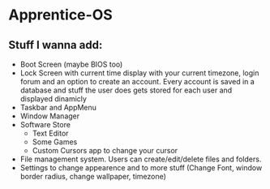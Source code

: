 # Apprentice-OS

## Stuff I wanna add:
- Boot Screen (maybe BIOS too)
- Lock Screen with current time display with your current timezone, login forum and an option to create an account. Every account is saved in a database and stuff the user does gets stored for each user and displayed dinamicly
- Taskbar and AppMenu
- Window Manager
- Software Store
  - Text Editor
  - Some Games
  - Custom Cursors app to change your cursor
- File management system. Users can create/edit/delete files and folders.
- Settings to change appearence and to more stuff (Change Font, window border radius, change wallpaper, timezone)
